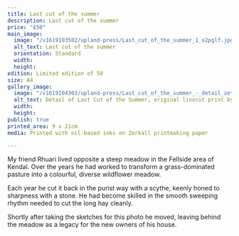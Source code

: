 ```yaml
---
title: Last cut of the summer
description: Last cut of the summer
price: "£50"
main_image:
  image: "/v1619103502/upland-press/Last_cut_of_the_summer_1_o2pglf.jpg"
  alt_text: Last cut of the summer
  orientation: Standard
  width: 
  height: 
edition: Limited edition of 50
size: A4
gallery_image:
  image: "/v1619104303/upland-press/Last_cut_of_the_summer_-_detail_zet9bh.jpg"
  alt_text: Detail of Last Cut of the Summer, original linocut print by Toby Travis
  width: 
  height: 
publish: true
printed_area: 9 x 21cm
media: Printed with oil-based inks on Zerkall printmaking paper

---
```

My friend Rhuari lived opposite a steep meadow in the Fellside area of Kendal. Over the years he had worked to transform a grass-dominated pasture into a colourful, diverse wildflower meadow.

Each year he cut it back in the purist way with a scythe, keenly honed to sharpness with a stone. He had become skilled in the smooth sweeping rhythm needed to cut the long hay cleanly.

Shortly after taking the sketches for this photo he moved, leaving behind the meadow as a  legacy for the new owners of his house.